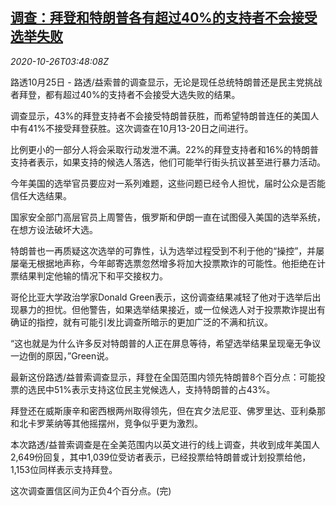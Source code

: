 <!--1603686197000-->
[调查：拜登和特朗普各有超过40%的支持者不会接受选举失败](https://cn.reuters.com/article/usa-election-poll1025-sun-idCNKBS27B08N)
------

<div><i>2020-10-26T03:48:08Z</i></div><p>路透10月25日 - 路透/益索普的调查显示，无论是现任总统特朗普还是民主党挑战者拜登，都有超过40%的支持者不会接受大选失败的结果。</p><p>调查显示，43%的拜登支持者不会接受特朗普获胜，而希望特朗普连任的美国人中有41%不接受拜登获胜。这次调查在10月13-20日之间进行。</p><p>比例更小的一部分人将会采取行动发泄不满。22%的拜登支持者和16%的特朗普支持者表示，如果支持的候选人落选，他们可能举行街头抗议甚至进行暴力活动。</p><p>今年美国的选举官员要应对一系列难题，这些问题已经令人担忧，届时公众是否能信任大选结果。</p><p>国家安全部门高层官员上周警告，俄罗斯和伊朗一直在试图侵入美国的选举系统，在想方设法破坏大选。</p><p>特朗普也一再质疑这次选举的可靠性，认为选举过程受到不利于他的“操控”，并屡屡毫无根据地声称，今年邮寄选票忽然增多将加大投票欺诈的可能性。他拒绝在计票结果判定他输的情况下和平交接权力。</p><p>哥伦比亚大学政治学家Donald Green表示，这份调查结果减轻了他对于选举后出现暴力的担忧。但他警告，如果选举结果接近，或一位候选人对于投票欺诈提出有确证的指控，就有可能引发比调查所暗示的更加广泛的不满和抗议。</p><p>“这也就是为什么许多反对特朗普的人正在屏息等待，希望选举结果呈现毫无争议一边倒的原因，”Green说。</p><p>最新这份路透/益普索调查显示，拜登在全国范围内领先特朗普8个百分点：可能投票的选民中51%表示支持这位民主党候选人，支持特朗普的占43%。</p><p>拜登还在威斯康辛和密西根两州取得领先，但在宾夕法尼亚、佛罗里达、亚利桑那和北卡罗莱纳等其他摇摆州，竞争似乎更为激烈。</p><p>本次路透/益普索调查是在全美范围内以英文进行的线上调查，共收到成年美国人2,649份回复，其中1,039位受访者表示，已经投票给特朗普或计划投票给他，1,153位同样表示支持拜登。</p><p>这次调查置信区间为正负4个百分点。(完)</p>

